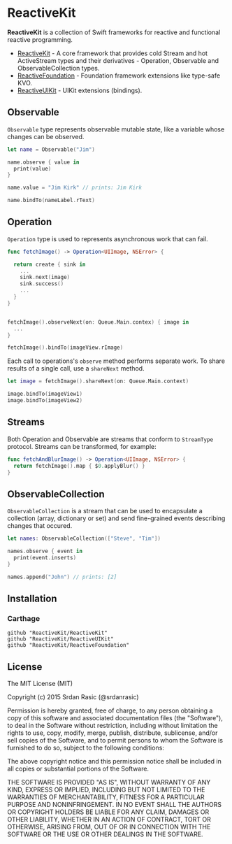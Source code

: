 # ReactiveKit

__ReactiveKit__ is a collection of Swift frameworks for reactive and functional reactive programming.

* [ReactiveKit](https://github.com/ReactiveKit/ReactiveKit) - A core framework that provides cold Stream and hot ActiveStream types and their derivatives -  Operation, Observable and ObservableCollection types.
* [ReactiveFoundation](https://github.com/ReactiveKit/ReactiveFoundation) - Foundation framework extensions like type-safe KVO.
* [ReactiveUIKit](https://github.com/ReactiveKit/ReactiveUIKit) - UIKit extensions (bindings).

## Observable

`Observable` type represents observable mutable state, like a variable whose changes can be observed.

```swift
let name = Observable("Jim")

name.observe { value in
  print(value)
}

name.value = "Jim Kirk" // prints: Jim Kirk

name.bindTo(nameLabel.rText)
```

## Operation

`Operation` type is used to represents asynchronous work that can fail.

```swift
func fetchImage() -> Operation<UIImage, NSError> {

  return create { sink in
    ...
    sink.next(image)
    sink.success()
    ...
  }
}


fetchImage().observeNext(on: Queue.Main.contex) { image in
  ...
}

fetchImage().bindTo(imageView.rImage)

```

Each call to operations's `observe` method performs separate work. To share results of a single call, use a `shareNext` method.

```swift
let image = fetchImage().shareNext(on: Queue.Main.context)

image.bindTo(imageView1)
image.bindTo(imageView2)
```

## Streams

Both Operation and Observable are streams that conform to `StreamType` protocol. Streams can be transformed, for example:

```swift
func fetchAndBlurImage() -> Operation<UIImage, NSError> {
  return fetchImage().map { $0.applyBlur() }
}

```

## ObservableCollection

`ObservableCollection` is a stream that can be used to encapsulate a collection (array, dictionary or set) and send fine-grained events describing changes that occured. 

```swift
let names: ObservableCollection(["Steve", "Tim"])

names.observe { event in
  print(event.inserts)
}

names.append("John") // prints: [2]
```

## Installation

### Carthage

```
github "ReactiveKit/ReactiveKit" 
github "ReactiveKit/ReactiveUIKit"
github "ReactiveKit/ReactiveFoundation"
```


## License

The MIT License (MIT)

Copyright (c) 2015 Srdan Rasic (@srdanrasic)

Permission is hereby granted, free of charge, to any person obtaining a copy
of this software and associated documentation files (the "Software"), to deal
in the Software without restriction, including without limitation the rights
to use, copy, modify, merge, publish, distribute, sublicense, and/or sell
copies of the Software, and to permit persons to whom the Software is
furnished to do so, subject to the following conditions:

The above copyright notice and this permission notice shall be included in
all copies or substantial portions of the Software.

THE SOFTWARE IS PROVIDED "AS IS", WITHOUT WARRANTY OF ANY KIND, EXPRESS OR
IMPLIED, INCLUDING BUT NOT LIMITED TO THE WARRANTIES OF MERCHANTABILITY,
FITNESS FOR A PARTICULAR PURPOSE AND NONINFRINGEMENT. IN NO EVENT SHALL THE
AUTHORS OR COPYRIGHT HOLDERS BE LIABLE FOR ANY CLAIM, DAMAGES OR OTHER
LIABILITY, WHETHER IN AN ACTION OF CONTRACT, TORT OR OTHERWISE, ARISING FROM,
OUT OF OR IN CONNECTION WITH THE SOFTWARE OR THE USE OR OTHER DEALINGS IN
THE SOFTWARE.